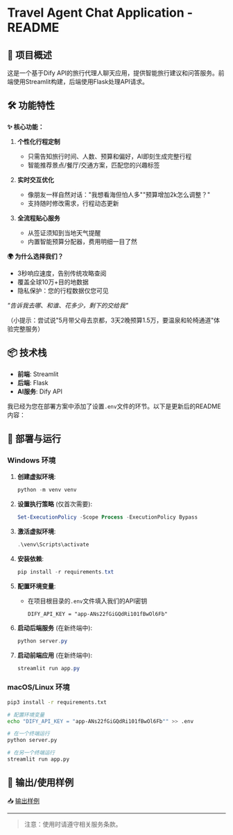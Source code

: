 # Travel Agent Chat Application - README

## 🌟 项目概述

这是一个基于Dify API的旅行代理人聊天应用，提供智能旅行建议和问答服务。前端使用Streamlit构建，后端使用Flask处理API请求。

## 🛠️ 功能特性

**✨ 核心功能：**  
1. **个性化行程定制**  
   - 只需告知旅行时间、人数、预算和偏好，AI即刻生成完整行程  
   - 智能推荐景点/餐厅/交通方案，匹配您的兴趣标签  

2. **实时交互优化**  
   - 像朋友一样自然对话："我想看海但怕人多""预算增加2k怎么调整？"  
   - 支持随时修改需求，行程动态更新  

3. **全流程贴心服务**  
   - 从签证须知到当地天气提醒  
   - 内置智能预算分配器，费用明细一目了然  

**🌍 为什么选择我们？**  
- 3秒响应速度，告别传统攻略查阅  
- 覆盖全球10万+目的地数据  
- 隐私保护：您的行程数据仅您可见  

*"告诉我去哪、和谁、花多少，剩下的交给我"*  

（小提示：尝试说"5月带父母去京都，3天2晚预算1.5万，要温泉和轮椅通道"体验完整服务）


## 📦 技术栈

- **前端**: Streamlit
- **后端**: Flask
- **AI服务**: Dify API

我已经为您在部署方案中添加了设置`.env`文件的环节。以下是更新后的README内容：

## 🚀 部署与运行

### Windows 环境

1. **创建虚拟环境**:
   ```powershell
   python -m venv venv
   ```

2. **设置执行策略** (仅首次需要):
   ```powershell
   Set-ExecutionPolicy -Scope Process -ExecutionPolicy Bypass
   ```

3. **激活虚拟环境**:
   ```powershell
   .\venv\Scripts\activate
   ```

4. **安装依赖**:
   ```powershell
   pip install -r requirements.txt
   ```

5. **配置环境变量**:
   - 在项目根目录的`.env`文件填入我们的API密钥
     ```
     DIFY_API_KEY = "app-ANs22fGiGQdRi101fBwOl6Fb"
     ```

6. **启动后端服务** (在新终端中):
   ```powershell
   python server.py
   ```

7. **启动前端应用** (在新终端中):
   ```powershell
   streamlit run app.py
   ```

### macOS/Linux 环境

```bash
pip3 install -r requirements.txt

# 配置环境变量
echo "DIFY_API_KEY = "app-ANs22fGiGQdRi101fBwOl6Fb"" >> .env

# 在一个终端运行
python server.py

# 在另一个终端运行
streamlit run app.py
```
## 📌 输出/使用样例
📥 [输出样例](./examples/输出样例.pdf)

---

> 注意：使用时请遵守相关服务条款。
